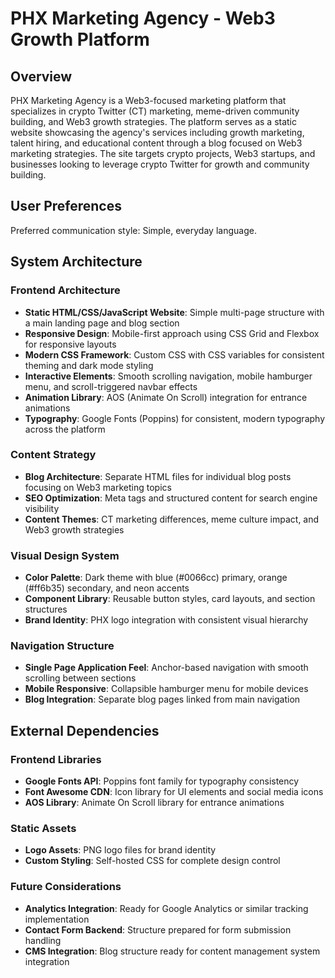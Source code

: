 # PHX Marketing Agency - Web3 Growth Platform

## Overview

PHX Marketing Agency is a Web3-focused marketing platform that specializes in crypto Twitter (CT) marketing, meme-driven community building, and Web3 growth strategies. The platform serves as a static website showcasing the agency's services including growth marketing, talent hiring, and educational content through a blog focused on Web3 marketing strategies. The site targets crypto projects, Web3 startups, and businesses looking to leverage crypto Twitter for growth and community building.

## User Preferences

Preferred communication style: Simple, everyday language.

## System Architecture

### Frontend Architecture
- **Static HTML/CSS/JavaScript Website**: Simple multi-page structure with a main landing page and blog section
- **Responsive Design**: Mobile-first approach using CSS Grid and Flexbox for responsive layouts
- **Modern CSS Framework**: Custom CSS with CSS variables for consistent theming and dark mode styling
- **Interactive Elements**: Smooth scrolling navigation, mobile hamburger menu, and scroll-triggered navbar effects
- **Animation Library**: AOS (Animate On Scroll) integration for entrance animations
- **Typography**: Google Fonts (Poppins) for consistent, modern typography across the platform

### Content Strategy
- **Blog Architecture**: Separate HTML files for individual blog posts focusing on Web3 marketing topics
- **SEO Optimization**: Meta tags and structured content for search engine visibility
- **Content Themes**: CT marketing differences, meme culture impact, and Web3 growth strategies

### Visual Design System
- **Color Palette**: Dark theme with blue (#0066cc) primary, orange (#ff6b35) secondary, and neon accents
- **Component Library**: Reusable button styles, card layouts, and section structures
- **Brand Identity**: PHX logo integration with consistent visual hierarchy

### Navigation Structure
- **Single Page Application Feel**: Anchor-based navigation with smooth scrolling between sections
- **Mobile Responsive**: Collapsible hamburger menu for mobile devices
- **Blog Integration**: Separate blog pages linked from main navigation

## External Dependencies

### Frontend Libraries
- **Google Fonts API**: Poppins font family for typography consistency
- **Font Awesome CDN**: Icon library for UI elements and social media icons
- **AOS Library**: Animate On Scroll library for entrance animations

### Static Assets
- **Logo Assets**: PNG logo files for brand identity
- **Custom Styling**: Self-hosted CSS for complete design control

### Future Considerations
- **Analytics Integration**: Ready for Google Analytics or similar tracking implementation
- **Contact Form Backend**: Structure prepared for form submission handling
- **CMS Integration**: Blog structure ready for content management system integration